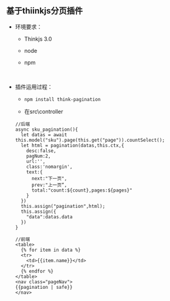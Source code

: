 ## 基于thiinkjs分页插件

* 环境要求：

  * Thinkjs 3.0

  * node

  * npm 

    ​

* 插件运用过程：

  * ```	
    npm install think-pagination
    ```

  * 在src\controller

  ```
  //后端
  async sku_pagination(){
    let datas = await this.model("sku").page(this.get("page")).countSelect();
    let html = pagination(datas,this.ctx,{
      desc:false,
      pagNum:2,
      url:'',
      class:'nomargin',
      text:{
        next:"下一页",
        prev:"上一页“,
        total:"count:${count},pages:${pages}"
      }
    })
    this.assign("pagination",html);
    this.assign({
      "data":datas.data
    })
  }
  ```

  ```
  //前端
  <table>
    {% for item in data %}
    <tr>
      <td>{{item.name}}</td>
    </tr>
    {% endfor %}
  </table>
  <nav class="pageNav">
  {{pagination | safe}}
  </nav>
  ```

  ​